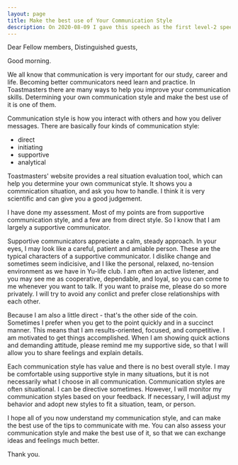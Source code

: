 ```yaml
---
layout: page
title: Make the best use of Your Communication Style
description: On 2020-08-09 I gave this speech as the first level-2 speech in Yulife club of Toastmaster.
---
```



Dear Fellow members,
Distinguished guests,

Good morning.

We all know that communication is very important for our study, career and life. Becoming better
communicators need learn and practice. In Toastmasters there are many ways to help you improve
your communication skills. Determining your own communication style and make the best use of it
is one of them.

Communication style is how you interact with others and how you deliver messages. There are
basically four kinds of communication style:

 - direct
 - initiating
 - supportive
 - analytical

Toastmasters' website provides a real situation evaluation tool, which can help you determine
your own communicat style. It shows you a commnication situation, and ask you how to handle.
I think it is very scientific and can give you a good judgement.

I have done my assessment. Most of my points are from supportive communication style, and a few
are from direct style. So I know that I am largely a supportive communicator.

Supportive communicators appreciate a calm, steady approach. In your eyes, I may look like a careful,
patient and amiable person. These are the typical characters of a supportive communicator. I dislike
change and sometimes seem indicisive, and I like the personal, relaxed, no-tension environment as we
have in Yu-life club. I am often an active listener, and you may see me as cooperative, dependable,
and loyal, so you can come to me whenever you want to talk. If you want to praise me, please do so
more privately. I will try to avoid any conlict and prefer close relationships with each other.

Because I am also a little direct - that's the other side of the coin. Sometimes I prefer when you get
to the point quickly and in a succinct manner. This means that I am results-oriented, focused, and
competitive. I am motivated to get things accomplished. When I am showing quick actions and demanding
attitude, please remind me my supportive side, so that I will allow you to share feelings and
explain details.

Each communication style has value and there is no best overall style. I may be comfortable using
supportive style in many situations, but it is not necessarily what I choose in all communication.
Communication styles are often situational. I can be directive sometimes. However, I will monitor my
communication styles based on your feedback. If necessary, I will adjust my behavior and adopt new
styles to fit a situation, team, or person.

I hope all of you now understand my communication style, and can make the best use of the tips to
communicate with me. You can also assess your communication style and make the best use of it, so that
we can exchange ideas and feelings much better.

Thank you.